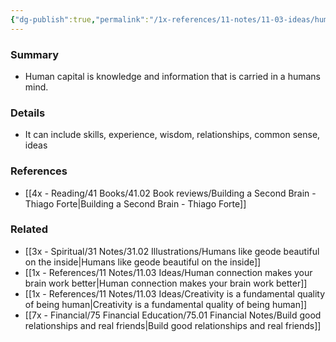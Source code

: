 ```yaml
---
{"dg-publish":true,"permalink":"/1x-references/11-notes/11-03-ideas/human-capital/","title":"Human capital"}
---
```



### Summary
- Human capital is knowledge and information that is carried in a humans mind.

### Details
- It can include skills, experience, wisdom, relationships, common sense, ideas

### References
- [[4x - Reading/41 Books/41.02 Book reviews/Building a Second Brain - Thiago Forte\|Building a Second Brain - Thiago Forte]]

### Related
- [[3x - Spiritual/31 Notes/31.02 Illustrations/Humans like geode beautiful on the inside\|Humans like geode beautiful on the inside]]
- [[1x - References/11 Notes/11.03 Ideas/Human connection makes your brain work better\|Human connection makes your brain work better]]
- [[1x - References/11 Notes/11.03 Ideas/Creativity is a fundamental quality of being human\|Creativity is a fundamental quality of being human]]
- [[7x - Financial/75 Financial Education/75.01 Financial Notes/Build good relationships and real friends\|Build good relationships and real friends]]